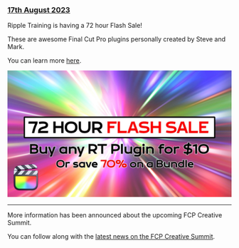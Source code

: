 ### [17th August 2023](/news/20230817)

Ripple Training is having a 72 hour Flash Sale!

These are awesome Final Cut Pro plugins personally created by Steve and Mark.

You can learn more [here](https://www.rippletraining.com/product-category/plugins/).

![](/static/ripple-flash-sale.jpeg)

---

More information has been announced about the upcoming FCP Creative Summit.

You can follow along with the [latest news on the FCP Creative Summit](/fcp-creative-summit/).
